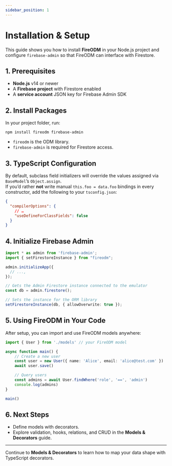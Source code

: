 ```yaml
---
sidebar_position: 1
---
```


# Installation & Setup

This guide shows you how to install **FireODM** in your Node.js project and configure `firebase-admin` so that FireODM can interface with Firestore.

## 1. Prerequisites

- **Node.js** v14 or newer
- A **Firebase project** with Firestore enabled
- A **service account** JSON key for Firebase Admin SDK

## 2. Install Packages

In your project folder, run:

    npm install fireodm firebase-admin

- `fireodm` is the ODM library.
- `firebase-admin` is required for Firestore access.

## 3. TypeScript Configuration

By default, subclass field initializers will override the values assigned via `BaseModel`’s `Object.assign`.  
If you’d rather **not** write manual `this.foo = data.foo` bindings in every constructor, add the following to your `tsconfig.json`:

```json
{
  "compilerOptions": {
    // …
    "useDefineForClassFields": false
  }
}
```

## 4. Initialize Firebase Admin

```typescript
import * as admin from 'firebase-admin';
import { setFirestoreInstance } from "fireodm";

admin.initializeApp({
  // ...,
});

// Gets the Admin Firestore instance connected to the emulator
const db = admin.firestore();

// Sets the instance for the ORM library
setFirestoreInstance(db, { allowOverwrite: true });
```

## 5. Using FireODM in Your Code

After setup, you can import and use FireODM models anywhere:

```typescript 
import { User } from './models' // your FireODM model

async function main() {
    // Create a new user
    const user = new User({ name: 'Alice', email: 'alice@test.com' })
    await user.save()

    // Query users
    const admins = await User.findWhere('role', '==', 'admin')
    console.log(admins)
}

main()
```

## 6. Next Steps

- Define models with decorators.
- Explore validation, hooks, relations, and CRUD in the **Models & Decorators** guide.

---

Continue to **Models & Decorators** to learn how to map your data shape with TypeScript decorators.

